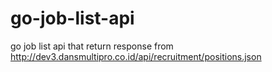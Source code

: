 # go-job-list-api
go job list api that return response from http://dev3.dansmultipro.co.id/api/recruitment/positions.json
